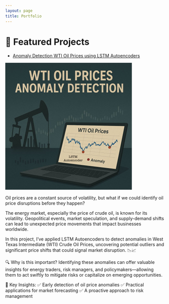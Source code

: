 ```yaml
---
layout: page
title: Portfolio
---
```



# 📂 Featured Projects

- [Anomaly Detection WTI Oil Prices using LSTM Autoencoders](https://github.com/DrAdrianDC/Portfolio-Machine_Learning/tree/main/Project-3-WTI%20Oil%20Prices%20Anomaly%20Detection)

 <img src="images/WTI-Anomaly-Detection-ML.jpg" alt="Anomaly Detection WTI Oil Prices" style="width:400px;"/>


Oil prices are a constant source of volatility, but what if we could identify oil price disruptions before they happen?

The energy market, especially the price of crude oil, is known for its volatility. Geopolitical events, market speculation, and supply-demand shifts can lead to unexpected price movements that impact businesses worldwide.

In this project, I’ve applied LSTM Autoencoders to detect anomalies in West Texas Intermediate (WTI) Crude Oil Prices, uncovering potential outliers and significant price shifts that could signal market disruption. 📉📈

🔍 Why is this important? 
Identifying these anomalies can offer valuable insights for energy traders, risk managers, and policymakers—allowing them to act swiftly to mitigate risks or capitalize on emerging opportunities.

🔑 Key Insights: 
✅ Early detection of oil price anomalies 
✅ Practical applications for market forecasting 
✅ A proactive approach to risk management

